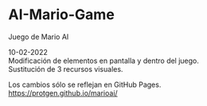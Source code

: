 # AI-Mario-Game
  
Juego de Mario AI  
  
10-02-2022  
Modificación de elementos en pantalla y dentro del juego.  
Sustitución de 3 recursos visuales.  
  
Los cambios sólo se reflejan en GitHub Pages.  
https://protgen.github.io/marioai/
